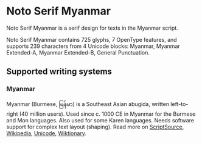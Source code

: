 
# Noto Serif Myanmar

Noto Serif Myanmar is a serif design for texts in the Myanmar script. 

Noto Serif Myanmar contains 725 glyphs, 7 OpenType features, and supports 239 characters from 4 Unicode blocks: Myanmar, Myanmar Extended-A, Myanmar Extended-B, General Punctuation.


## Supported writing systems


### Myanmar

Myanmar (Burmese, မြန်မာ) is a Southeast Asian abugida, written left-to-right (40 million users). Used since c. 1000 CE in Myanmar for the Burmese and Mon languages. Also used for some Karen languages. Needs software support for complex text layout (shaping). Read more on [ScriptSource](https://scriptsource.org/scr/Mymr), [Wikipedia](https://en.wikipedia.org/wiki/ISO_15924:Mymr), [Unicode](https://www.unicode.org/versions/Unicode13.0.0/ch16.pdf#G24999), [Wiktionary](https://en.wiktionary.org/wiki/Category:Burmese_script).

